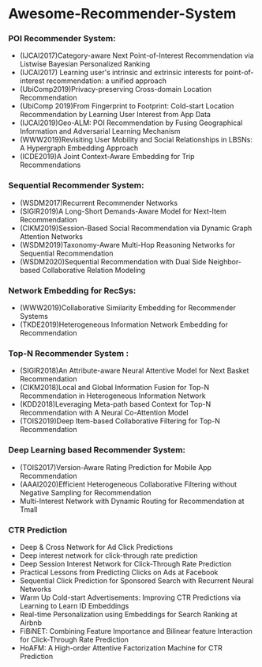 # Awesome-Recommender-System

### POI Recommender System:
- (IJCAI2017)Category-aware Next Point-of-Interest Recommendation via Listwise Bayesian Personalized Ranking
- (IJCAI2017) Learning user's intrinsic and extrinsic interests for point-of-interest recommendation: a unified approach
- (UbiComp2019)Privacy-preserving Cross-domain Location Recommendation
- (UbiComp 2019)From Fingerprint to Footprint: Cold-start Location Recommendation by Learning User Interest from App Data
- (IJCAI2019)Geo-ALM: POI Recommendation by Fusing Geographical Information and Adversarial Learning Mechanism
- (WWW2019)Revisiting User Mobility and Social Relationships in LBSNs: A Hypergraph Embedding Approach
- (ICDE2019)A Joint Context-Aware Embedding for Trip Recommendations
### Sequential Recommender System:
- (WSDM2017)Recurrent Recommender Networks
- (SIGIR2019)A Long-Short Demands-Aware Model for Next-Item Recommendation
- (CIKM2019)Session-Based Social Recommendation via Dynamic Graph Attention Networks
- (WSDM2019)Taxonomy-Aware Multi-Hop Reasoning Networks for Sequential Recommendation
- (WSDM2020)Sequential Recommendation with Dual Side Neighbor-based Collaborative Relation Modeling
### Network Embedding for RecSys:
- (WWW2019)Collaborative Similarity Embedding for Recommender Systems
- (TKDE2019)Heterogeneous Information Network Embedding for Recommendation
### Top-N Recommender System :
- (SIGIR2018)An Attribute-aware Neural Attentive Model for Next Basket Recommendation
- (CIKM2018)Local and Global Information Fusion for Top-N Recommendation in Heterogeneous Information Network
- (KDD2018)Leveraging Meta-path based Context for Top-N Recommendation with A Neural Co-Attention Model
- (TOIS2019)Deep Item-based Collaborative Filtering for Top-N Recommendation

### Deep Learning based Recommender System:
- (TOIS2017)Version-Aware Rating Prediction for Mobile App Recommendation
- (AAAI2020)Efficient Heterogeneous Collaborative Filtering without Negative Sampling for Recommendation
- Multi-Interest Network with Dynamic Routing for Recommendation at Tmall

### CTR Prediction
- Deep & Cross Network for Ad Click Predictions
- Deep interest network for click-through rate prediction
- Deep Session Interest Network for Click-Through Rate Prediction
- Practical Lessons from Predicting Clicks on Ads at Facebook
- Sequential Click Prediction for Sponsored Search with Recurrent Neural Networks
- Warm Up Cold-start Advertisements: Improving CTR Predictions via Learning to Learn ID Embeddings
- Real-time Personalization using Embeddings for Search Ranking at Airbnb
- FiBiNET: Combining Feature Importance and Bilinear feature Interaction for Click-Through Rate Prediction
- HoAFM: A High-order Attentive Factorization Machine for CTR Prediction


